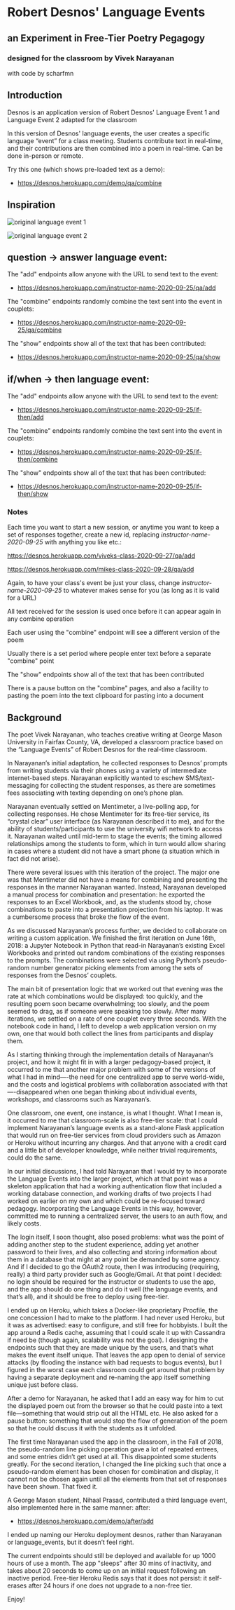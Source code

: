 # Robert Desnos' Language Events

## an Experiment in Free-Tier Poetry Pegagogy

### designed for the classroom by Vivek Narayanan

with code by scharfmn

## Introduction

Desnos is an application version of Robert Desnos' Language Event 1 and Language Event 2 adapted for the classroom

In this version of Desnos' language events, the user creates a specific language “event” for a class meeting. Students contribute text in real-time, and their contributions are then combined into a poem in real-time. Can be done in-person or remote.

Try this one (which shows pre-loaded text as a demo):

- https://desnos.herokuapp.com/demo/qa/combine

## Inspiration

![original language event 1](https://storage.googleapis.com/mns/desnos_1a.png)

![original language event 2](https://storage.googleapis.com/mns/desnos_2.png)

## question → answer language event:
The "add" endpoints allow anyone with the URL to send text to the event:
 - https://desnos.herokuapp.com/instructor-name-2020-09-25/qa/add
 
The "combine" endpoints randomly combine the text sent into the event in couplets: 
 - https://desnos.herokuapp.com/instructor-name-2020-09-25/qa/combine

The "show" endpoints show all of the text that has been contributed:
 - https://desnos.herokuapp.com/instructor-name-2020-09-25/qa/show

## if/when → then language event:
The "add" endpoints allow anyone with the URL to send text to the event:
 - https://desnos.herokuapp.com/instructor-name-2020-09-25/if-then/add
 
The "combine" endpoints randomly combine the text sent into the event in couplets: 
 - https://desnos.herokuapp.com/instructor-name-2020-09-25/if-then/combine
 
The "show" endpoints show all of the text that has been contributed:
 - https://desnos.herokuapp.com/instructor-name-2020-09-25/if-then/show

### Notes

Each time you want to start a new session, or anytime you want to keep a set of responses together, create a new id, replacing _instructor-name-2020-09-25_ with anything you like etc.: 

https://desnos.herokuapp.com/viveks-class-2020-09-27/qa/add

https://desnos.herokuapp.com/mikes-class-2020-09-28/qa/add 

Again, to have your class's event be just your class, change _instructor-name-2020-09-25_ to whatever makes sense for you (as long as it is valid for a URL) 

All text received for the session is used once before it can appear again in any combine operation

Each user using the "combine" endpoint will see a different version of the poem

Usually there is a set period where people enter text before a separate "combine" point

The "show" endpoints show all of the text that has been contributed

There is a pause button on the "combine" pages, and also a facility to pasting the poem into the text clipboard for pasting into a document

## Background

The poet Vivek Narayanan, who teaches creative writing at George Mason University in Fairfax County, VA, developed a classroom practice based on the “Language Events” of Robert Desnos for the real-time classroom.

In Narayanan’s initial adaptation, he collected responses to Desnos’ prompts from writing students via their phones using a variety of intermediate internet-based steps. Narayanan explicitly wanted to eschew SMS/text-messaging for collecting the student responses, as there are sometimes fees associating with texting depending on one’s phone plan. 

Narayanan eventually settled on Mentimeter, a live-polling app, for collecting responses. He chose Mentimeter for its free-tier service, its “crystal clear” user interface (as Narayanan described it to me), and for the ability of students/participants to use the university wifi network to access it. Narayanan waited until mid-term to stage the events; the timing allowed relationships among the students to form, which in turn would allow sharing in cases where a student did not have a smart phone (a situation which in fact did not arise).

There were several issues with this iteration of the project. The major one was that Mentimeter did not have a means for combining and presenting the responses in the manner Narayanan wanted. Instead, Narayanan developed a manual process for combination and presentation: he exported the responses to an Excel Workbook, and, as the students stood by, chose combinations to paste into a presentation projection from his laptop. It was a cumbersome process that broke the flow of the event.

As we discussed Narayanan’s process further, we decided to collaborate on writing a custom application. We finished the first iteration on June 16th, 2018: a Jupyter Notebook in Python that read-in Narayanan’s existing Excel Workbooks and printed out random combinations of the existing responses to the prompts. The combinations were selected via using Python’s pseudo-random number generator picking elements from among the sets of responses from the Desnos’ couplets. 

The main bit of presentation logic that we worked out that evening was the rate at which combinations would be displayed: too quickly, and the resulting poem soon became overwhelming; too slowly, and the poem seemed to drag, as if someone were speaking too slowly. After many iterations, we settled on a rate of one couplet every three seconds. With the notebook code in hand, I left to develop a web application version on my own, one that would both collect the lines from participants and display them.

As I starting thinking through the implementation details of Narayanan’s project, and how it might fit in with a larger pedagogy-based project, it occurred to me that another major problem with some of the versions of what I had in mind—-the need for one centralized app to serve world-wide, and the costs and logistical problems with collaboration associated with that—-disappeared when one began thinking about individual events, workshops, and classrooms such as Narayanan’s. 

One classroom, one event, one instance, is what I thought. What I mean is, it occurred to me that classroom-scale is also free-tier scale: that I could implement Narayanan’s language events as a stand-alone Flask application that would run on free-tier services from cloud providers such as Amazon or Heroku without incurring any charges. And that anyone with a credit card and a little bit of developer knowledge, while neither trivial requirements, could do the same. 

In our initial discussions, I had told Narayanan that I would try to incorporate the Language Events into the larger project, which at that point was a skeleton application that had a working authentication flow that included a working database connection, and working drafts of two projects I had worked on earlier on my own and which could be re-focused toward pedagogy. Incorporating the Language Events in this way, however, committed me to running a centralized server, the users to an auth flow, and likely costs. 

The login itself, I soon thought, also posed problems: what was the point of adding another step to the student experience, adding yet another password to their lives, and also collecting and storing information about them in a database that might at any point be demanded by some agency. And if I decided to go the OAuth2 route, then I was introducing (requiring, really) a third party provider such as Google/Gmail. At that point I decided: no login should be required for the instructor or students to use the app, and the app should do one thing and do it well (the language events, and that’s all), and it should be free to deploy using free-tier.

I ended up on Heroku, which takes a Docker-like proprietary Procfile, the one concession I had to make to the platform. I had never used Heroku, but it was as advertised: easy to configure, and still free for hobbyists. I built the app around a Redis cache, assuming that I could scale it up with Cassandra if need be (though again, scalability was not the goal). I designing the endpoints such that they are made unique by the users, and that’s what makes the event itself unique. That leaves the app open to denial of service attacks (by flooding the instance with bad requests to bogus events), but I figured in the worst case each classroom could get around that problem by having a separate deployment and re-naming the app itself something unique just before class.

After a demo for Narayanan, he asked that I add an easy way for him to cut the displayed poem out from the browser so that he could paste into a text file—something that would strip out all the HTML etc. He also asked for a pause button: something that would stop the flow of generation of the poem so that he could discuss it with the students as it unfolded. 

The first time Narayanan used the app in the classroom, in the Fall of 2018, the pseudo-random line picking operation gave a lot of repeated entrees, and some entries didn’t get used at all. This disappointed some students greatly. For the second iteration, I changed the line picking such that once a pseudo-random element has been chosen for combination and display, it cannot not be chosen again until all the elements from that set of responses have been shown. That fixed it.

A George Mason student, Nihaal Prasad, contributed a third language event, also implemented here in the same manner: after:
 - https://desnos.herokuapp.com/demo/after/add

I ended up naming our Heroku deployment desnos, rather than Narayanan or language_events, but it doesn’t feel right. 

The current endpoints should still be deployed and available for up 1000 hours of use a month. The app "sleeps" after 30 mins of inactivity, and takes about 20 seconds to come up on an initial request following an inactive period. Free-tier Heroku Redis says that it does not persist: it self-erases after 24 hours if one does not upgrade to a non-free tier. 

Enjoy!
